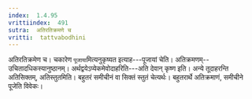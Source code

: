 ```yaml
---
index:  1.4.95
vrittiindex:  491
sutra:  अतिरतिक्रमणे च
vritti:  tattvabodhini 
---
```


अतिरतिक्रमेण च। चकारेण `पूजाया`मित्यनुकृष्यत इत्याह---पूजायां चेति। अतिक्रमणम्--उचितादधिकस्यानुष्ठानम्। अर्थद्वयेऽप्येकमेवोदाहरिति---अति देवान् कृष्ण इति। अन्ये तूदाहरन्ति अतिसिक्तम्, अतिस्तुतमिति। बहुतरं समीचीनं वा सिक्तं स्तुतं चेत्यर्थः। बहुतरार्थे अतिक्रमाणं, समीचीने पूजेति विवेकः।

